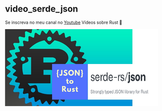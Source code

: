# video_serde_json

Se inscreva no meu canal no [Youtube](https://www.youtube.com/channel/UCcxqBmK0Bok417yxCN4keXw)
Vídeos sobre Rust 🦀

![Capa do vídeo no Youtube](capa.jpeg)

